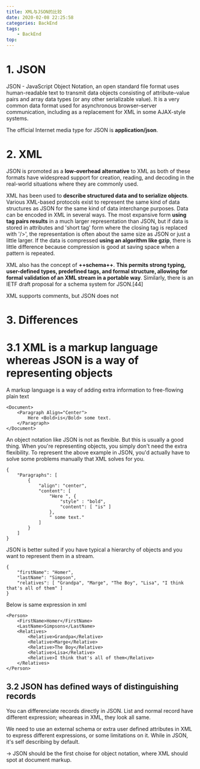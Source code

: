 ```yaml
---
title: XML与JSON的比较
date: 2020-02-08 22:25:58
categories: BackEnd
tags:
    - BackEnd
top:
---
```

# 1. JSON

JSON - JavaScript Object Notation, an open standard file format uses human-readable text to transmit data objects consisting of attribute–value pairs and array data types (or any other serializable value). It is a very common data format used for asynchronous browser–server communication, including as a replacement for XML in some AJAX-style systems.

The official Internet media type for JSON is **application/json**. 

# 2. XML 

JSON is promoted as a **low-overhead alternative** to XML as both of these formats have widespread support for creation, reading, and decoding in the real-world situations where they are commonly used.

XML has been used to **describe structured data and to serialize objects**. Various XML-based protocols exist to represent the same kind of data structures as JSON for the same kind of data interchange purposes. Data can be encoded in XML in several ways. The most expansive form **using tag pairs results** in a much larger representation than JSON, but if data is stored in attributes and 'short tag' form where the closing tag is replaced with '/>', the representation is often about the same size as JSON or just a little larger. If the data is compressed **using an algorithm like gzip**, there is little difference because compression is good at saving space when a pattern is repeated.

XML also has the concept of **++schema++**. **This permits strong typing, user-defined types, predefined tags, and formal structure, allowing for formal validation of an XML stream in a portable way**. Similarly, there is an IETF draft proposal for a schema system for JSON.[44]

XML supports comments, but JSON does not

# 3. Differences

# 3.1 XML is a markup language whereas JSON is a way of representing objects

A markup language is a way of adding extra information to free-flowing plain text 

    <Document>
        <Paragraph Align="Center">
            Here <Bold>is</Bold> some text.
        </Paragraph>
    </Document>

An object notation like JSON is not as flexible. But this is usually a good thing. When you're representing objects, you simply don't need the extra flexibility. To represent the above example in JSON, you'd actually have to solve some problems manually that XML solves for you.

    {
        "Paragraphs": [
            {
                "align": "center",
                "content": [
                    "Here ", {
                        "style" : "bold",
                        "content": [ "is" ]
                    },
                    " some text."
                ]
            }
        ]
    }
    

JSON is better suited if you have typical a hierarchy of objects and you want to represent them in a stream. 

    {
        "firstName": "Homer",
        "lastName": "Simpson",
        "relatives": [ "Grandpa", "Marge", "The Boy", "Lisa", "I think that's all of them" ]
    } 
    
Below is same expression in xml

    <Person>
        <FirstName>Homer</FirstName>
        <LastName>Simpsons</LastName>
        <Relatives>
            <Relative>Grandpa</Relative>
            <Relative>Marge</Relative>
            <Relative>The Boy</Relative>
            <Relative>Lisa</Relative>
            <Relative>I think that's all of them</Relative>
        </Relatives>
    </Person>
    
## 3.2 JSON has defined ways of distinguishing records 

You can differenciate records directly in JSON. List and normal record have different expression; wheareas in XML, they look all same. 

We need to use an external schema or extra user defined attributes in XML to express different expressions, or some limitations on it. While in JSON, it's self describing by default. 

-> JSON should be the first choise for object notation, where XML should spot at document markup. 